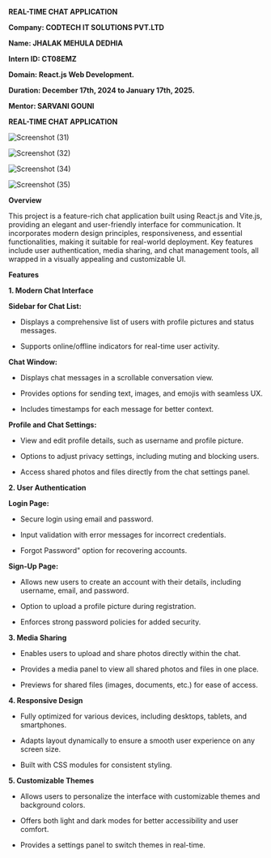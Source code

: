 **REAL-TIME CHAT APPLICATION**

**Company: CODTECH IT SOLUTIONS PVT.LTD**

**Name: JHALAK MEHULA DEDHIA**

**Intern ID: CT08EMZ**

**Domain: React.js Web Development.**

**Duration: December 17th, 2024 to January 17th, 2025.**

**Mentor: SARVANI GOUNI**

**REAL-TIME CHAT APPLICATION**

![Screenshot (31)](https://github.com/user-attachments/assets/5c749169-fb67-4aaa-a7a0-c2562771dde8)

![Screenshot (32)](https://github.com/user-attachments/assets/b3402e6e-0881-411b-b178-333ef9b0d343)

![Screenshot (34)](https://github.com/user-attachments/assets/78dba9bf-62d8-44fd-911e-4e7635a5a54e)

![Screenshot (35)](https://github.com/user-attachments/assets/683f5763-0c2d-4b4a-932b-8e7bb5902fe1)


**Overview**

This project is a feature-rich chat application built using React.js and Vite.js, providing an elegant and user-friendly interface for communication. It incorporates modern design principles, responsiveness, and essential functionalities, making it suitable for real-world deployment. Key features include user authentication, media sharing, and chat management tools, all wrapped in a visually appealing and customizable UI.

**Features**

**1. Modern Chat Interface**

**Sidebar for Chat List:**

- Displays a comprehensive list of users with profile pictures and status messages.

- Supports online/offline indicators for real-time user activity.

**Chat Window:**

- Displays chat messages in a scrollable conversation view.

- Provides options for sending text, images, and emojis with seamless UX.

- Includes timestamps for each message for better context.

**Profile and Chat Settings:**

- View and edit profile details, such as username and profile picture.

- Options to adjust privacy settings, including muting and blocking users.

- Access shared photos and files directly from the chat settings panel.

**2. User Authentication**

**Login Page:**

- Secure login using email and password.

- Input validation with error messages for incorrect credentials.

- Forgot Password" option for recovering accounts.

**Sign-Up Page:**

- Allows new users to create an account with their details, including username, email, and password.

- Option to upload a profile picture during registration.

- Enforces strong password policies for added security.

**3. Media Sharing**

- Enables users to upload and share photos directly within the chat.

- Provides a media panel to view all shared photos and files in one place.

- Previews for shared files (images, documents, etc.) for ease of access.

**4. Responsive Design**

- Fully optimized for various devices, including desktops, tablets, and smartphones.

- Adapts layout dynamically to ensure a smooth user experience on any screen size.

- Built with CSS modules for consistent styling.

**5. Customizable Themes**

- Allows users to personalize the interface with customizable themes and background colors.

- Offers both light and dark modes for better accessibility and user comfort.

- Provides a settings panel to switch themes in real-time.
